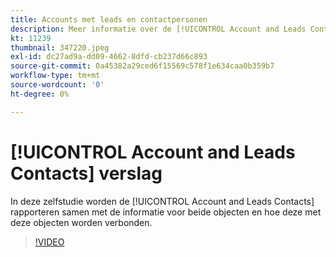 ```yaml
---
title: Accounts met leads en contactpersonen
description: Meer informatie over de [!UICONTROL Account and Leads Contacts] rapporteren samen met de informatie voor beide objecten en hoe deze met deze objecten worden verbonden.
kt: 11239
thumbnail: 347220.jpeg
exl-id: dc27ad9a-dd09-4662-8dfd-cb237d66c893
source-git-commit: 0a45382a29ced6f15569c578f1e634caa0b359b7
workflow-type: tm+mt
source-wordcount: '0'
ht-degree: 0%

---
```


# [!UICONTROL Account and Leads Contacts] verslag

In deze zelfstudie worden de [!UICONTROL Account and Leads Contacts] rapporteren samen met de informatie voor beide objecten en hoe deze met deze objecten worden verbonden.

>[!VIDEO](https://video.tv.adobe.com/v/347220/?quality=12&learn=on)
